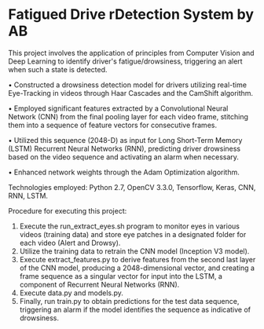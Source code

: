 # Fatigued Drive rDetection System by AB
This project involves the application of principles from Computer Vision and Deep Learning to identify driver's fatigue/drowsiness, triggering an alert when such a state is detected.

• Constructed a drowsiness detection model for drivers utilizing real-time Eye-Tracking in videos through Haar Cascades and the CamShift algorithm.

• Employed significant features extracted by a Convolutional Neural Network (CNN) from the final pooling layer for each video frame, stitching them into a sequence of feature vectors for consecutive frames.

• Utilized this sequence (2048-D) as input for Long Short-Term Memory (LSTM) Recurrent Neural Networks (RNN), predicting driver drowsiness based on the video sequence and activating an alarm when necessary.

• Enhanced network weights through the Adam Optimization algorithm.

Technologies employed: Python 2.7, OpenCV 3.3.0, Tensorflow, Keras, CNN, RNN, LSTM.

Procedure for executing this project:

1) Execute the run_extract_eyes.sh program to monitor eyes in various videos (training data) and store eye patches in a designated folder for each video (Alert and Drowsy).
2) Utilize the training data to retrain the CNN model (Inception V3 model).
3) Execute extract_features.py to derive features from the second last layer of the CNN model, producing a 2048-dimensional vector, and creating a frame sequence as a singular vector for input into the LSTM, a component of Recurrent Neural Networks (RNN).
4) Execute data.py and models.py.
5) Finally, run train.py to obtain predictions for the test data sequence, triggering an alarm if the model identifies the sequence as indicative of drowsiness.
